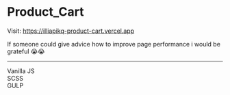 # Product_Cart
Visit:  https://illiapikq-product-cart.vercel.app  

If someone could give advice how to improve page performance i would be grateful 😭😭

--------------------

Vanilla JS  
SCSS  
GULP
